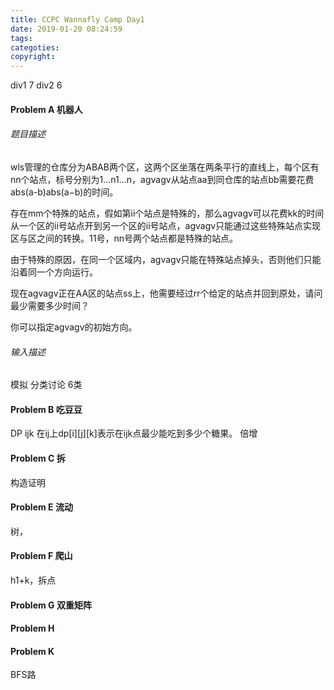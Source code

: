 ```yaml
---
title: CCPC Wannafly Camp Day1
date: 2019-01-20 08:24:59
tags:
categoties:
copyright:
---
```

div1 7 div2 6

#### Problem A 机器人
###### 题目描述

wls管理的仓库分为ABAB两个区，这两个区坐落在两条平行的直线上，每个区有nn个站点，标号分别为1...n1...n，agvagv从站点aa到同仓库的站点bb需要花费abs(a-b)abs(a−b)的时间。

存在mm个特殊的站点，假如第ii个站点是特殊的，那么agvagv可以花费kk的时间从一个区的ii号站点开到另一个区的ii号站点，agvagv只能通过这些特殊站点实现区与区之间的转换。11号，nn号两个站点都是特殊的站点。

由于特殊的原因，在同一个区域内，agvagv只能在特殊站点掉头，否则他们只能沿着同一个方向运行。

现在agvagv正在AA区的站点ss上，他需要经过rr个给定的站点并回到原处，请问最少需要多少时间？

你可以指定agvagv的初始方向。


###### 输入描述
模拟 分类讨论 6类

#### Problem B 吃豆豆

DP ijk 在ij上dp[i][j][k]表示在ijk点最少能吃到多少个糖果。
倍增

#### Problem C 拆

构造证明

#### Problem E 流动

树，

#### Problem F 爬山

h1+k，拆点

#### Problem G 双重矩阵

#### Problem H 

#### Problem K
BFS路

